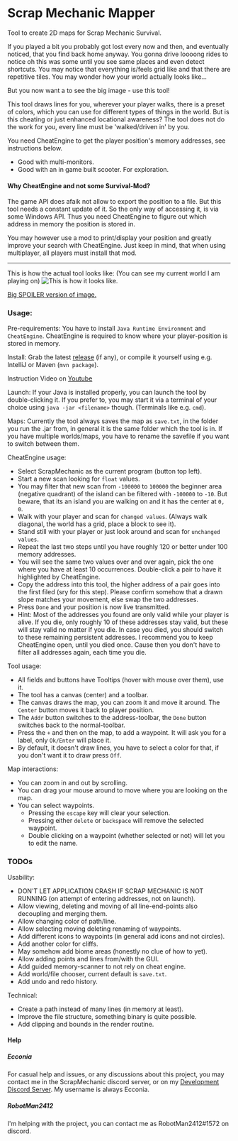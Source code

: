 # Scrap Mechanic Mapper

Tool to create 2D maps for Scrap Mechanic Survival.

If you played a bit you probably got lost every now and then, and eventually noticed, that you find back home anyway. You gonna drive loooong rides to notice oh this was some until you see same places and even detect shortcuts. 
You may notice that everything is/feels grid like and that there are repetitive tiles. You may wonder how your world actually looks like...

But you now want a to see the big image - use this tool!

This tool draws lines for you, wherever your player walks, there is a preset of colors, which you can use for different types of things in the world.
But is this cheating or just enhanced locational awareness? The tool does not do the work for you, every line must be 'walked/driven in' by you.

You need CheatEngine to get the player position's memory addresses, see instructions below.

* Good with multi-monitors.
* Good with an in game built scooter. For exploration.

#### Why CheatEngine and not some Survival-Mod?

The game API does afaik not allow to export the position to a file. But this tool needs a constant update of it. So the only way of accessing it, is via some Windows API. Thus you need CheatEngine to figure out which address in memory the position is stored in.

You may however use a mod to print/display your position and greatly improve your search with CheatEngine. Just keep in mind, that when using multiplayer, all players must install that mod.

---

This is how the actual tool looks like: (You can see my current world I am playing on)
![This is how it looks like.](https://user-images.githubusercontent.com/18501527/84356158-17d50e80-abc4-11ea-94ac-dc421384016a.png)

[Big SPOILER version of image.](https://user-images.githubusercontent.com/18501527/84353825-1efa1d80-abc0-11ea-9ef3-3e41c34c1c75.png)

### Usage:

Pre-requirements: You have to install `Java Runtime Environment` and `CheatEngine`. CheatEngine is required to know where your player-position is stored in memory.

Install: Grab the latest [release](https://github.com/Ecconia/ScrapMechanicMapper/releases) (if any), or compile it yourself using e.g. IntelliJ or Maven (`mvn package`).

Instruction Video on [Youtube](https://youtu.be/yxnz1p_RWrk)

Launch: If your Java is installed properly, you can launch the tool by double-clicking it. If you prefer to, you may start it via a terminal of your choice using `java -jar <filename>` though. (Terminals like e.g. `cmd`).

Maps: Currently the tool always saves the map as `save.txt`, in the folder you run the .jar from, in general it is the same folder which the tool is in. If you have multiple worlds/maps, you have to rename the savefile if you want to switch between them.

CheatEngine usage:
- Select ScrapMechanic as the current program (button top left).
- Start a new scan looking for `float` values.
- You may filter that new scan from `-100000` to `100000` the beginner area (negative quadrant) of the island can be filtered with `-100000` to `-10`. But beware, that its an island you are walking on and it has the center at `0, 0`.
- Walk with your player and scan for `changed values`. (Always walk diagonal, the world has a grid, place a block to see it).
- Stand still with your player or just look around and scan for `unchanged values`.
- Repeat the last two steps until you have roughly 120 or better under 100 memory addresses.
- You will see the same two values over and over again, pick the one where you have at least 10 occurrences. Double-click a pair to have it highlighted by CheatEngine.
- Copy the address into this tool, the higher address of a pair goes into the first filed (sry for this step). Please confirm somehow that a drawn slope matches your movement, else swap the two addresses.
- Press `Done` and your position is now live transmitted.
- Hint: Most of the addresses you found are only valid while your player is alive. If you die, only roughly 10 of these addresses stay valid, but these will stay valid no matter if you die.
In case you died, you should switch to these remaining persistent addresses. I recommend you to keep CheatEngine open, until you died once. Cause then you don't have to filter all addresses again, each time you die.

Tool usage:
- All fields and buttons have Tooltips (hover with mouse over them), use it.
- The tool has a canvas (center) and a toolbar.
- The canvas draws the map, you can zoom it and move it around. The `Center` button moves it back to player position.
- The `Addr` button switches to the address-toolbar, the `Done` button switches back to the normal-toolbar.
- Press the `+` and then on the map, to add a waypoint. It will ask you for a label, only `Ok/Enter` will place it.
- By default, it doesn't draw lines, you have to select a color for that, if you don't want it to draw press `Off`.

Map interactions:
- You can zoom in and out by scrolling.
- You can drag your mouse around to move where you are looking on the map.
- You can select waypoints.
  - Pressing the `escape` key will clear your selection.
  - Pressing either `delete` or `backspace` will remove the selected waypoint.
  - Double clicking on a waypoint (whether selected or not) will let you to edit the name.

### TODOs

Usability:
- DON'T LET APPLICATION CRASH IF SCRAP MECHANIC IS NOT RUNNING (on attempt of entering addresses, not on launch).
- Allow viewing, deleting and moving of all line-end-points also decoupling and merging them.
- Allow changing color of path/line.
- Allow selecting moving deleting renaming of waypoints.
- Add different icons to waypoints (in general add icons and not circles).
- Add another color for cliffs.
- May somehow add biome areas (honestly no clue of how to yet).
- Allow adding points and lines from/with the GUI.
- Add guided memory-scanner to not rely on cheat engine.
- Add world/file chooser, current default is `save.txt`.
- Add undo and redo history.

Technical:
- Create a path instead of many lines (in memory at least).
- Improve the file structure, something binary is quite possible.
- Add clipping and bounds in the render routine.

#### Help
##### Ecconia
For casual help and issues, or any discussions about this project, you may contact me in the ScrapMechanic discord server, or on my [Development Discord Server](https://discord.com/invite/dYYxNvp). My username is always Ecconia.
##### RobotMan2412
I'm helping with the project, you can contact me as RobotMan2412#1572 on discord.